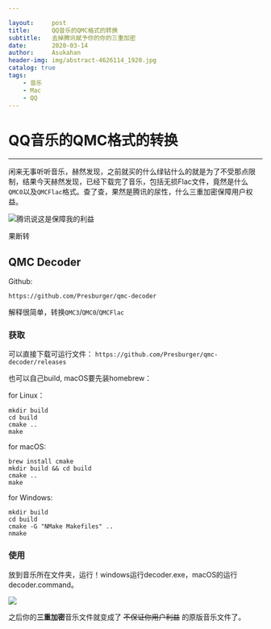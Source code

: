 ```yaml
---

layout:     post
title:      QQ音乐的QMC格式的转换
subtitle:   去掉腾讯赋予你的你的三重加密
date:       2020-03-14
author:     Asukahan
header-img: img/abstract-4626114_1920.jpg
catalog: true
tags:
	- 音乐
	- Mac
	- QQ
---
```






# QQ音乐的QMC格式的转换
---
闲来无事听听音乐，赫然发现，之前就买的什么绿钻什么的就是为了不受那点限制，结果今天赫然发现，已经下载完了音乐，包括无损Flac文件，竟然是什么`QMC0`以及`QMCFlac`格式。查了查，果然是腾讯的尿性，什么三重加密保障用户权益。

![腾讯说这是保障我的利益](http://47.105.183.69/img/post-qmcdecoder/QMC.png)

果断转

## QMC Decoder

Github: 
```
https://github.com/Presburger/qmc-decoder
```

解释很简单，转换`QMC3`/`QMC0`/`QMCFlac`

### 获取

可以直接下载可运行文件：
`https://github.com/Presburger/qmc-decoder/releases`

也可以自己build, macOS要先装homebrew：

for Linux：

```
mkdir build
cd build
cmake ..
make
```

for macOS:

```
brew install cmake
mkdir build && cd build
cmake ..
make
```

for Windows:

```
mkdir build
cd build
cmake -G "NMake Makefiles" ..
nmake
```

### 使用

放到音乐所在文件夹，运行！windows运行decoder.exe，macOS的运行decoder.command。

![](http://47.105.183.69/img/post-qmcdecoder/QMCDecoder.png)

之后你的**三重加密**音乐文件就变成了 ~~不保证你用户利益~~ 的原版音乐文件了。
